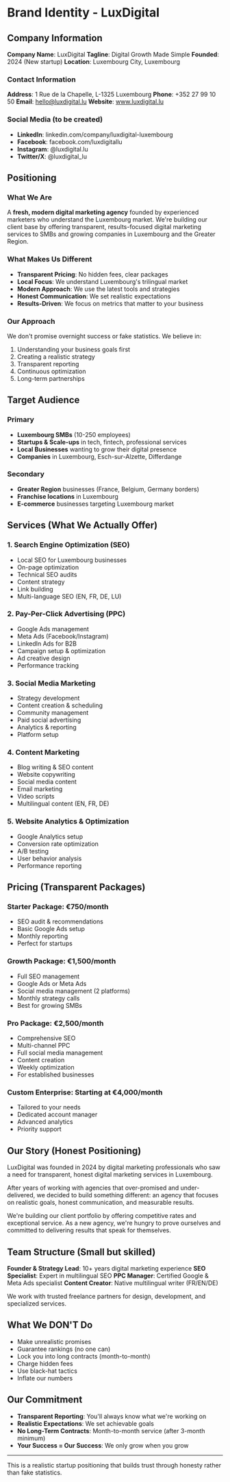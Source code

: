 # Brand Identity - LuxDigital

## Company Information

**Company Name**: LuxDigital
**Tagline**: Digital Growth Made Simple
**Founded**: 2024 (New startup)
**Location**: Luxembourg City, Luxembourg

### Contact Information
**Address**: 1 Rue de la Chapelle, L-1325 Luxembourg
**Phone**: +352 27 99 10 50
**Email**: hello@luxdigital.lu
**Website**: www.luxdigital.lu

### Social Media (to be created)
- **LinkedIn**: linkedin.com/company/luxdigital-luxembourg
- **Facebook**: facebook.com/luxdigitallu
- **Instagram**: @luxdigital.lu
- **Twitter/X**: @luxdigital_lu

## Positioning

### What We Are
A **fresh, modern digital marketing agency** founded by experienced marketers who understand the Luxembourg market. We're building our client base by offering transparent, results-focused digital marketing services to SMBs and growing companies in Luxembourg and the Greater Region.

### What Makes Us Different
- **Transparent Pricing**: No hidden fees, clear packages
- **Local Focus**: We understand Luxembourg's trilingual market
- **Modern Approach**: We use the latest tools and strategies
- **Honest Communication**: We set realistic expectations
- **Results-Driven**: We focus on metrics that matter to your business

### Our Approach
We don't promise overnight success or fake statistics. We believe in:
1. Understanding your business goals first
2. Creating a realistic strategy
3. Transparent reporting
4. Continuous optimization
5. Long-term partnerships

## Target Audience

### Primary
- **Luxembourg SMBs** (10-250 employees)
- **Startups & Scale-ups** in tech, fintech, professional services
- **Local Businesses** wanting to grow their digital presence
- **Companies** in Luxembourg, Esch-sur-Alzette, Differdange

### Secondary
- **Greater Region** businesses (France, Belgium, Germany borders)
- **Franchise locations** in Luxembourg
- **E-commerce** businesses targeting Luxembourg market

## Services (What We Actually Offer)

### 1. Search Engine Optimization (SEO)
- Local SEO for Luxembourg businesses
- On-page optimization
- Technical SEO audits
- Content strategy
- Link building
- Multi-language SEO (EN, FR, DE, LU)

### 2. Pay-Per-Click Advertising (PPC)
- Google Ads management
- Meta Ads (Facebook/Instagram)
- LinkedIn Ads for B2B
- Campaign setup & optimization
- Ad creative design
- Performance tracking

### 3. Social Media Marketing
- Strategy development
- Content creation & scheduling
- Community management
- Paid social advertising
- Analytics & reporting
- Platform setup

### 4. Content Marketing
- Blog writing & SEO content
- Website copywriting
- Social media content
- Email marketing
- Video scripts
- Multilingual content (EN, FR, DE)

### 5. Website Analytics & Optimization
- Google Analytics setup
- Conversion rate optimization
- A/B testing
- User behavior analysis
- Performance reporting

## Pricing (Transparent Packages)

### Starter Package: €750/month
- SEO audit & recommendations
- Basic Google Ads setup
- Monthly reporting
- Perfect for startups

### Growth Package: €1,500/month
- Full SEO management
- Google Ads or Meta Ads
- Social media management (2 platforms)
- Monthly strategy calls
- Best for growing SMBs

### Pro Package: €2,500/month
- Comprehensive SEO
- Multi-channel PPC
- Full social media management
- Content creation
- Weekly optimization
- For established businesses

### Custom Enterprise: Starting at €4,000/month
- Tailored to your needs
- Dedicated account manager
- Advanced analytics
- Priority support

## Our Story (Honest Positioning)

LuxDigital was founded in 2024 by digital marketing professionals who saw a need for transparent, honest digital marketing services in Luxembourg.

After years of working with agencies that over-promised and under-delivered, we decided to build something different: an agency that focuses on realistic goals, honest communication, and measurable results.

We're building our client portfolio by offering competitive rates and exceptional service. As a new agency, we're hungry to prove ourselves and committed to delivering results that speak for themselves.

## Team Structure (Small but skilled)

**Founder & Strategy Lead**: 10+ years digital marketing experience
**SEO Specialist**: Expert in multilingual SEO
**PPC Manager**: Certified Google & Meta Ads specialist
**Content Creator**: Native multilingual writer (FR/EN/DE)

We work with trusted freelance partners for design, development, and specialized services.

## What We DON'T Do

- Make unrealistic promises
- Guarantee rankings (no one can)
- Lock you into long contracts (month-to-month)
- Charge hidden fees
- Use black-hat tactics
- Inflate our numbers

## Our Commitment

- **Transparent Reporting**: You'll always know what we're working on
- **Realistic Expectations**: We set achievable goals
- **No Long-Term Contracts**: Month-to-month service (after 3-month minimum)
- **Your Success = Our Success**: We only grow when you grow

---

This is a realistic startup positioning that builds trust through honesty rather than fake statistics.
